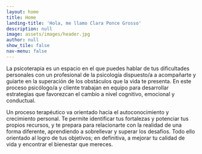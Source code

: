 ```yaml
---
layout: home
title: Home
landing-title: 'Hola, me llamo Clara Ponce Grosso'
description: null
image: assets/images/header.jpg
author: null
show_tile: false
nav-menu: false
---
```


<p>La psicoterapia es un espacio en el que puedes hablar de tus dificultades personales con un profesional de la psicología dispuesto/a a acompañarte y guiarte en la superación de los obstáculos que la vida te presenta. En este proceso psicólogo/a y cliente trabajan en equipo para desarrollar estrategias que favorezcan el cambio a nivel cognitivo, emocional y conductual.</p>
<p>Un proceso terapéutico va orientado hacia el autoconocimiento y crecimiento personal. Te permite identificar tus fortalezas y potenciar tus propios recursos, y te prepara para relacionarte con la realidad de una forma diferente, aprendiendo a sobrellevar y superar los desafíos. Todo ello orientado al logro de tus objetivos; en definitiva, a mejorar tu calidad de vida y encontrar el bienestar que mereces.</p>
